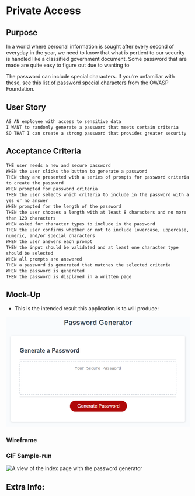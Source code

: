 # Private Access

## Purpose

In a world where personal information is sought after every second of everyday in the year, we need to know that what is pertient to our security is handled like a classified government document. Some password that are made are quite easy to figure out due to wanting to 

The password can include special characters. If you’re unfamiliar with these, see this [list of password special characters](https://www.owasp.org/index.php/Password_special_characters) from the OWASP Foundation.

## User Story

```
AS AN employee with access to sensitive data
I WANT to randomly generate a password that meets certain criteria
SO THAT I can create a strong password that provides greater security
```

## Acceptance Criteria

```
THE user needs a new and secure password
WHEN the user clicks the button to generate a password
THEN they are presented with a series of prompts for password criteria to create the password
WHEN prompted for password criteria
THEN the user selects which criteria to include in the password with a yes or no answer
WHEN prompted for the length of the password
THEN the user chooses a length with at least 8 characters and no more than 128 characters
WHEN asked for character types to include in the password
THEN the user confirms whether or not to include lowercase, uppercase, numeric, and/or special characters
WHEN the user answers each prompt
THEN the input should be validated and at least one character type should be selected
WHEN all prompts are answered
THEN a password is generated that matches the selected criteria
WHEN the password is generated
THEN the password is displayed in a written page
```

## Mock-Up

* This is the intended result this application is to will produce:

![This is the intended outcome.](./Assets/03-javascript-homework-demo.png)

### Wireframe



### GIF Sample-run

![A view of the index page with the password generator]()

## Extra Info: 

